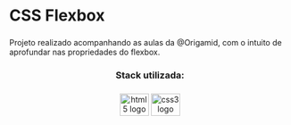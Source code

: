 <h1 align="left">CSS Flexbox</h1>

###
<p align="left">Projeto realizado acompanhando as aulas da @Origamid, com o intuito de aprofundar nas propriedades do flexbox.</p>

###
<h3 align="center">Stack utilizada:</h3>

###
<div align="center">
  <img src="https://cdn.jsdelivr.net/gh/devicons/devicon/icons/html5/html5-original.svg" height="40" width="52" alt="html5 logo"  />
  <img src="https://cdn.jsdelivr.net/gh/devicons/devicon/icons/css3/css3-original.svg" height="40" width="52" alt="css3 logo"  />
</div>

###